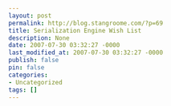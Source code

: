 ```yaml
---
layout: post
permalink: http://blog.stangroome.com/?p=69
title: Serialization Engine Wish List
description: None
date: 2007-07-30 03:32:27 -0000
last_modified_at: 2007-07-30 03:32:27 -0000
publish: false
pin: false
categories:
- Uncategorized
tags: []
---
```

<![CDATA[

[![Cereal](http://www.codeassassin.com/blog/content/binary/WindowsLiveWriter/SerializationEngineWishList_AF65/cereal_1.jpg)](http://www.flickr.com/photos/stevenwilke/375214502/) On several occasions I have need to serialize an object graph in memory out to a stream and also needed to read XML data back into objects. Each time I'm confronted by such a task I find myself hunting through the various MSDN serialization topics and becoming increasingly depressed.

Neither the System.Runtime.Serialization namespace nor the System.Xml.Serialization namespace seem to fit my requirements without needing to write large chunks of custom serialization code. It's getting to the point that I'm tempted to write my own serialization engine.

I know that if I do write my own engine, it will consume most of my time, so for now I'm simply going to document what I'd like to see in said engine.

  * Classes should not require a parameter-less constructor to be deserialized. As a simple alternative a class could define a static method which takes a collection of key value pairs from the engine, creates an instance via an appropriate constructor and returns it back to the engine. Ideally the engine would support declarative attributes on an existing constructor defining how to call it.
  * Classes should not need to override their entire serialization process because the engine does not understand one of it's field types. If my class has four integer fields, two string fields, and a complex unserializable Foo field, the engine should handle the integers and strings itself then hand the final stage to my custom serialization function to handle only the Foo field.
  * Classes should be able to override part of the serialization process then return control to the engine to finish the task. Extending my Foo example, I might have custom code to step in and serialize the Foo data but if Foo has a simple serializable member of type Bar, I want to hand serialization of that member back to the engine.
  * Classes should not need public modifiers on members to enable serialization. The engine should make efficient use of reflection to access private and protected members. Ideally the CLR would have a serialization-access level to allow an engine to work with private members in a low trust environment. I think serialization is such a fundamental function that it warrants some cooperation and special treatment by the runtime environment.
  * Classes shouldn't care what format the engine is serializing to or from. If it's binary, SOAP, XML, JSON, or any other new format, the attributes on my class and my custom serialization code should not need to change.

I'm sure there are some other requirements that I've forgotten and I'm sure this is somewhat too late for Visual Studio 2008 but hopefully I'm not the only one that feels this could be improved. What challenges have you faced with the .NET serialization system?

]]>
